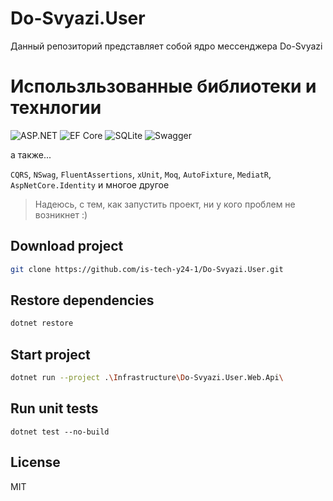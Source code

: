# Do-Svyazi.User
Данный репозиторий представляет собой ядро мессенджера Do-Svyazi

# Использльзованные библиотеки и технлогии

![ASP.NET](https://img.shields.io/badge/ASP.NET%20Core%206%20-blueviolet?style=for-the-badge&logo=dotnet)
![EF Core](https://img.shields.io/badge/EF%20Core%206%20-informational?style=for-the-badge&logo=dotnet)
![SQLite](https://img.shields.io/badge/sqlite-%2307405e.svg?style=for-the-badge&logo=sqlite&logoColor=white)
![Swagger](https://img.shields.io/badge/-Swagger-%23Clojure?style=for-the-badge&logo=swagger&logoColor=white)

а также...

`CQRS`, `NSwag`, `FluentAssertions`, `xUnit`, `Moq`, `AutoFixture`, `MediatR`, `AspNetCore.Identity` и многое другое 

> Надеюсь, с тем, как запустить проект, ни у кого проблем не возникнет :)

## Download project
```bash
git clone https://github.com/is-tech-y24-1/Do-Svyazi.User.git
```

## Restore dependencies
```bash
dotnet restore
```

## Start project
```bash
dotnet run --project .\Infrastructure\Do-Svyazi.User.Web.Api\
```

## Run unit tests
```
dotnet test --no-build
```

## License
MIT
